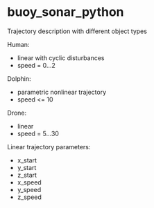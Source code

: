 # buoy_sonar_python

Trajectory description with different object types

Human:
- linear with cyclic disturbances
- speed = 0...2 

Dolphin:
- parametric nonlinear trajectory
- speed <= 10 

Drone:
- linear
- speed = 5...30

Linear trajectory parameters:
- x_start
- y_start
- z_start
- x_speed
- y_speed
- z_speed